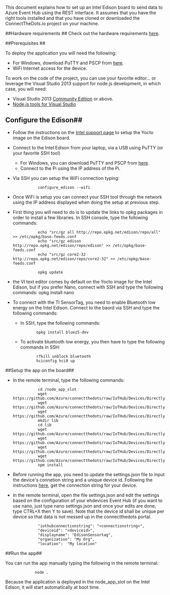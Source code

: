 This document explains how to set up an Intel Edison board to send data to Azure Event Hub using the REST interface. 
It assumes that you have the right tools installed and that you have cloned or downloaded the ConnectTheDots.io project on your machine.

##Hardware requirements ##
Check out the hardware requirements [here](hardware.md).

##Prerequisites ##

To deploy the application you will need the following:

* For Windows, download PuTTY and PSCP from [here](http://www.putty.org/).
* WiFi Internet access for the device.

To work on the code of the project, you can use your favorite editor... or leverage the Visual Studio 2013 support for node.js development, in which case, you will need:

* Visual Studio 2013 [Community Edition](http://www.visualstudio.com/downloads/download-visual-studio-vs) or above.
* [Node.js tools for Visual Studio](https://nodejstools.codeplex.com/)

## Configure the Edison##

* Follow the instructions on the [Intel support page](https://communities.intel.com/docs/DOC-23192) to setup the Yocto image on the Edison board.
* Connect to the Intel Edison from your laptop, via a USB using PuTTY (or your favorite SSH tool)
    * For Windows, you can download PuTTY and PSCP from [here](http://www.putty.org/).
    * Connect to the Pi using the IP address of the Pi.
* Via SSH you can setup the WiFi connection typing:
                
                 configure_edison --wifi

* Once WiFi is setup you can connect your SSH tool through the network using the IP address displayed when doing the setup at previous step.
* First thing you will need to do is to update the links to opkg packages in order to install a few libraries. In SSH console, type the following commands:

                 echo "src/gz all http://repo.opkg.net/edison/repo/all" >> /etc/opkg/base-feeds.conf
                 echo "src/gz edison http://repo.opkg.net/edison/repo/edison" >> /etc/opkg/base-feeds.conf
                 echo "src/gz core2-32 http://repo.opkg.net/edison/repo/core2-32" >> /etc/opkg/base-feeds.conf

                 opkg update

* the VI text editor comes by default on the Yocto image for the Intel Edison, but if you prefer Nano, connect with SSH and type the following commands:
                 opkg install nano

* To connect with the TI SensorTag, you need to enable Bluetooth low energy on the Intel Edison. Connect to the baord via SSH and type the following commands:

    * In SSH, type the following commands:

				 opkg install bluez5-dev

	* To activate bluetooth low energy, you then have to type the following commands in SSH:

                 rfkill unblock bluetooth
                 hciconfig hci0 up

##Setup the app on the board##

* In the remote terminal, type the following commands:

                 cd /node_app_slot
                 wget https://github.com/Azure/connectthedots/raw/IoTHub/Devices/DirectlyConnectedDevices/NodeJS/IntelEdisonSensorTag/inteledisonsensortagctd.js
                 wget https://github.com/Azure/connectthedots/raw/IoTHub/Devices/DirectlyConnectedDevices/NodeJS/IntelEdisonSensorTag/package.json
                 wget https://github.com/Azure/connectthedots/raw/IoTHub/Devices/DirectlyConnectedDevices/NodeJS/IntelEdisonSensorTag/settings.json
                 mkdir lib
                 cd lib
                 wget https://github.com/Azure/connectthedots/raw/IoTHub/Devices/DirectlyConnectedDevices/NodeJS/IntelEdisonSensorTag/lib/cc2540.js
                 wget https://github.com/Azure/connectthedots/raw/IoTHub/Devices/DirectlyConnectedDevices/NodeJS/IntelEdisonSensorTag/lib/cc2650.js
                 wget https://github.com/Azure/connectthedots/raw/IoTHub/Devices/DirectlyConnectedDevices/NodeJS/IntelEdisonSensorTag/lib/common.js
                 wget https://github.com/Azure/connectthedots/raw/IoTHub/Devices/DirectlyConnectedDevices/NodeJS/IntelEdisonSensorTag/lib/sensortag.js
                 npm install
                 
* Before running the app, you need to update the settings.json file to input the device's connetion string and a unique device id.
Following the instructions [here](../../../DeviceSetup.md), get the connection string for your device.
                 
* In the remote terminal, open the file settings.json and edit the settings based on the configuration of your ehdevices Event Hub (if you want to use nano, just type nano settings.json and once your edits are done, type CTRL+X then Y to save). Note that the device id shall be unique per device so that data is not messed up in the connectthedots portal.

                 "iothubconnectionstring": "<connectionstring>",
                 "deviceid": "<deviceid>",
                 "displayname": "EdisonSensortag",
                 "organization": "My Org",
                 "location":  "My location"
                 
##Run the app##

You can run the app manually typing the following in the remote terminal:

                 node .
                 
Because the application is deployed in the node_app_slot on the Intel Edison, it will start automatically at boot time.
